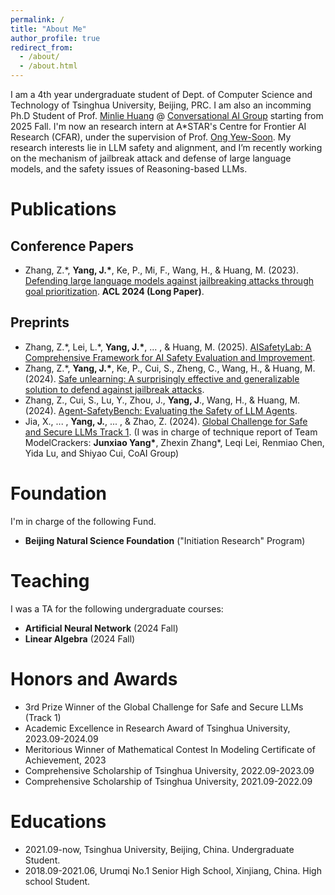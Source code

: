 ```yaml
---
permalink: /
title: "About Me"
author_profile: true
redirect_from: 
  - /about/
  - /about.html
---
```



I am a 4th year undergraduate student of Dept. of Computer Science and Technology of Tsinghua University, Beijing, PRC. I am also an incomming Ph.D Student of Prof. [Minlie Huang](https://coai.cs.tsinghua.edu.cn/hml) @ [Conversational AI Group](https://coai.cs.tsinghua.edu.cn/) starting from 2025 Fall. I'm now an research intern at A*STAR's Centre for Frontier AI Research (CFAR), under the supervision of Prof. [Ong Yew-Soon](https://scholar.google.com/citations?user=h9oWOsEAAAAJ&hl=en). My research interests lie in LLM safety and alignment, and I’m recently working on the mechanism of jailbreak attack and defense of large language models, and the safety issues of Reasoning-based LLMs.

Publications
======

Conference Papers
------
- Zhang, Z.\*, **Yang, J.\***, Ke, P., Mi, F., Wang, H., & Huang, M. (2023). [Defending large language models against jailbreaking attacks through goal prioritization](https://arxiv.org/abs/2311.09096). **ACL 2024 (Long Paper)**.

Preprints
------
- Zhang, Z.\*, Lei, L.\*, **Yang, J.\***, ... , & Huang, M. (2025). [AISafetyLab: A Comprehensive Framework for AI Safety Evaluation and Improvement](https://arxiv.org/abs/2502.16776).
- Zhang, Z.\*, **Yang, J.\***, Ke, P., Cui, S., Zheng, C., Wang, H., & Huang, M. (2024). [Safe unlearning: A surprisingly effective and generalizable solution to defend against jailbreak attacks](https://arxiv.org/abs/2407.02855).
- Zhang, Z., Cui, S., Lu, Y., Zhou, J., **Yang, J**., Wang, H., & Huang, M. (2024). [Agent-SafetyBench: Evaluating the Safety of LLM Agents](https://arxiv.org/abs/2412.14470).
- Jia, X., ... , **Yang, J.**, ... , & Zhao, Z. (2024). [Global Challenge for Safe and Secure LLMs Track 1](https://arxiv.org/pdf/2411.14502). (I was in charge of technique report of Team ModelCrackers: **Junxiao Yang\***, Zhexin Zhang\*, Leqi Lei, Renmiao Chen, Yida Lu, and Shiyao Cui, CoAI Group)

Foundation
======
I'm in charge of the following Fund.
- **Beijing Natural Science Foundation** ("Initiation Research" Program)

Teaching
======
I was a TA for the following undergraduate courses:
- **Artificial Neural Network** (2024 Fall)
- **Linear Algebra** (2024 Fall)

Honors and Awards
======
- 3rd Prize Winner of the Global Challenge for Safe and Secure LLMs (Track 1)
- Academic Excellence in Research Award of Tsinghua University, 2023.09-2024.09
- Meritorious Winner of Mathematical Contest In Modeling Certificate of Achievement, 2023
- Comprehensive Scholarship of Tsinghua University, 2022.09-2023.09
- Comprehensive Scholarship of Tsinghua University, 2021.09-2022.09

Educations
======
- 2021.09-now, Tsinghua University, Beijing, China. Undergraduate Student.
- 2018.09-2021.06, Urumqi No.1 Senior High School, Xinjiang, China. High school Student.
